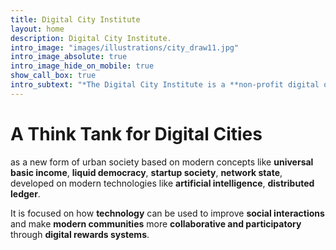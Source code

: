 ```yaml
---
title: Digital City Institute
layout: home
description: Digital City Institute.
intro_image: "images/illustrations/city_draw11.jpg"
intro_image_absolute: true
intro_image_hide_on_mobile: true
show_call_box: true
intro_subtext: "*The Digital City Institute is a **non-profit digital organization** that aims to **promote the development of digital cities** and to **support the creation of a digital society**."
---
```


# A Think Tank for Digital Cities

as a new form of urban society based on modern concepts like **universal basic income**, **liquid democracy**, **startup society**, **network state**, developed on modern technologies like **artificial intelligence**, **distributed ledger**.

It is focused on how **technology** can be used to improve **social interactions** and make **modern communities** more **collaborative and participatory** through **digital rewards systems**.

